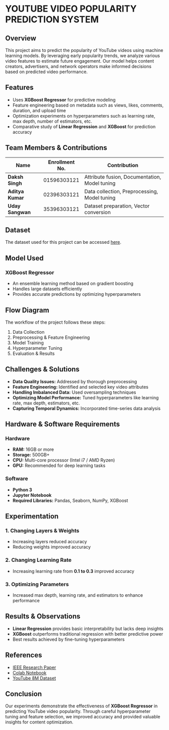# YOUTUBE VIDEO POPULARITY PREDICTION SYSTEM

## Overview
This project aims to predict the popularity of YouTube videos using machine learning models. By leveraging early popularity trends, we analyze various video features to estimate future engagement. Our model helps content creators, advertisers, and network operators make informed decisions based on predicted video performance.

## Features
- Uses **XGBoost Regressor** for predictive modeling
- Feature engineering based on metadata such as views, likes, comments, duration, and upload time
- Optimization experiments on hyperparameters such as learning rate, max depth, number of estimators, etc.
- Comparative study of **Linear Regression** and **XGBoost** for prediction accuracy

## Team Members & Contributions
| Name          | Enrollment No.   | Contribution  |
|--------------|-----------------|--------------|
| **Daksh Singh**  | 01596303121  | Attribute fusion, Documentation, Model tuning |
| **Aditya Kumar** | 02396303121  | Data collection, Preprocessing, Model tuning |
| **Uday Sangwan** | 35396303121  | Dataset preparation, Vector conversion |

## Dataset
The dataset used for this project can be accessed [here](https://drive.google.com/drive/folders/1jT3CGME4u2EFKSniXYCN9YlB5RTaSZ34?usp=sharing).

## Model Used
### **XGBoost Regressor**
- An ensemble learning method based on gradient boosting
- Handles large datasets efficiently
- Provides accurate predictions by optimizing hyperparameters

## Flow Diagram
The workflow of the project follows these steps:
1. Data Collection
2. Preprocessing & Feature Engineering
3. Model Training
4. Hyperparameter Tuning
5. Evaluation & Results

## Challenges & Solutions
- **Data Quality Issues:** Addressed by thorough preprocessing
- **Feature Engineering:** Identified and selected key video attributes
- **Handling Imbalanced Data:** Used oversampling techniques
- **Optimizing Model Performance:** Tuned hyperparameters like learning rate, max depth, estimators, etc.
- **Capturing Temporal Dynamics:** Incorporated time-series data analysis

## Hardware & Software Requirements
### **Hardware**
- **RAM:** 16GB or more
- **Storage:** 500GB+
- **CPU:** Multi-core processor (Intel i7 / AMD Ryzen)
- **GPU:** Recommended for deep learning tasks

### **Software**
- **Python 3**
- **Jupyter Notebook**
- **Required Libraries:** Pandas, Seaborn, NumPy, XGBoost

## Experimentation
### 1. Changing Layers & Weights
- Increasing layers reduced accuracy
- Reducing weights improved accuracy

### 2. Changing Learning Rate
- Increasing learning rate from **0.1 to 0.3** improved accuracy

### 3. Optimizing Parameters
- Increased max depth, learning rate, and estimators to enhance performance

## Results & Observations
- **Linear Regression** provides basic interpretability but lacks deep insights
- **XGBoost** outperforms traditional regression with better predictive power
- Best results achieved by fine-tuning hyperparameters

## References
- [IEEE Research Paper](https://ieeexplore.ieee.org/document/7450136/authors#authors)
- [Colab Notebook](https://colab.research.google.com/drive/1J2_vKWgv2PHvPVRak2RCOthdeNZ5A66M)
- [YouTube 8M Dataset](https://research.google.com/youtube8m/)


## Conclusion
Our experiments demonstrate the effectiveness of **XGBoost Regressor** in predicting YouTube video popularity. Through careful hyperparameter tuning and feature selection, we improved accuracy and provided valuable insights for content optimization.

